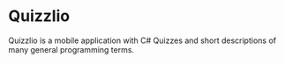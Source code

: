 # Quizzlio
Quizzlio is a mobile application with C# Quizzes and short descriptions of many general programming terms.
